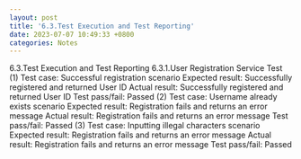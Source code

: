 ```yaml
---
layout: post
title: '6.3.Test Execution and Test Reporting'
date: 2023-07-07 10:49:33 +0800
categories: Notes
---
```


6.3.Test Execution and Test Reporting
6.3.1.User Registration Service Test
(1) Test case: Successful registration scenario
Expected result: Successfully registered and returned User ID
Actual result: Successfully registered and returned User ID
Test pass/fail: Passed
(2) Test case: Username already exists scenario
Expected result: Registration fails and returns an error message
Actual result: Registration fails and returns an error message
Test pass/fail: Passed
(3) Test case: Inputting illegal characters scenario
Expected result: Registration fails and returns an error message
Actual result: Registration fails and returns an error message
Test pass/fail: Passed
